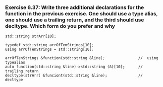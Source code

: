 ### Exercise 6.37: Write three additional declarations for the function in the previous exercise. One should use a type alias, one should use a trailing return, and the third should use decltype. Which form do you prefer and why

    std::string strArr[10];

    typedef std::string arrOfTenStrings[10];
    using arrOfTenStrings = std::string[10];

    arrOfTenStrings &function(std::string &line);               //  using typealias
    auto function(std::string &line)->std::string (&)[10];      //  trailing return
    decltype(strArr) &funciont(std::string &line);              //  decltype

    